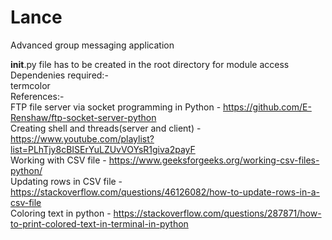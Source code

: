 # Lance
Advanced group messaging application 

__init__.py file has to be created in the root directory for module access<br>
Dependenies required:-<br>
    termcolor<br>
References:-<br>
    FTP file server via socket programming in Python - https://github.com/E-Renshaw/ftp-socket-server-python<br>
    Creating shell and threads(server and client) -  https://www.youtube.com/playlist?list=PLhTjy8cBISErYuLZUvVOYsR1giva2payF<br>
    Working with CSV file - https://www.geeksforgeeks.org/working-csv-files-python/<br>
    Updating rows in CSV file - https://stackoverflow.com/questions/46126082/how-to-update-rows-in-a-csv-file<br>
    Coloring text in python - https://stackoverflow.com/questions/287871/how-to-print-colored-text-in-terminal-in-python<br>
